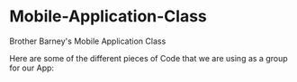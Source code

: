 Mobile-Application-Class
========================

Brother Barney's Mobile Application Class

Here are some of the different pieces of Code that we are using as a group for our App:
